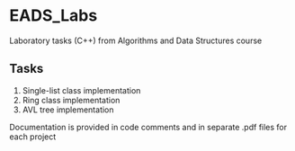 # EADS_Labs
Laboratory tasks (C++) from Algorithms and Data Structures course

## Tasks
1. Single-list class implementation
2. Ring class implementation
3. AVL tree implementation

Documentation is provided in code comments and in separate .pdf files for each project

